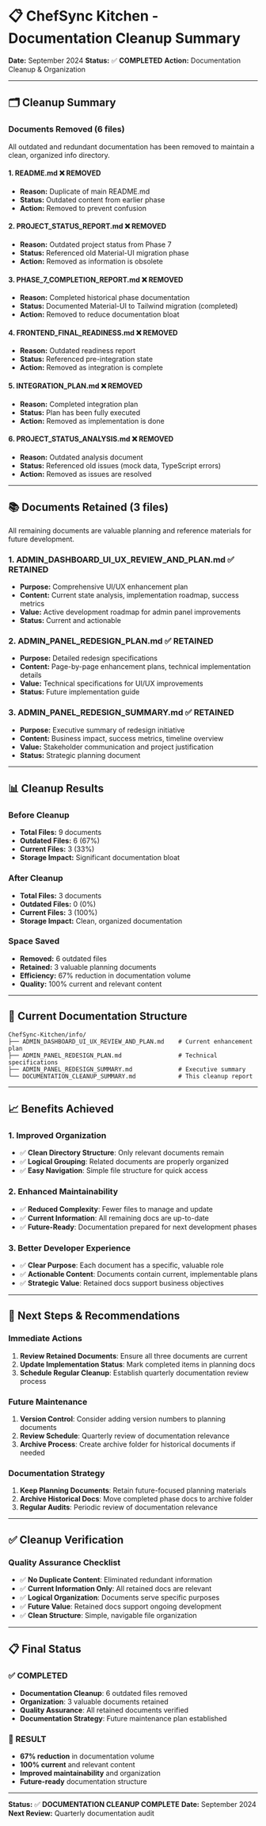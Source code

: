 # 📋 ChefSync Kitchen - Documentation Cleanup Summary

**Date:** September 2024
**Status:** ✅ **COMPLETED**
**Action:** Documentation Cleanup & Organization

---

## 🗂️ **Cleanup Summary**

### **Documents Removed (6 files)**
All outdated and redundant documentation has been removed to maintain a clean, organized info directory.

#### **1. README.md** ❌ REMOVED
- **Reason:** Duplicate of main README.md
- **Status:** Outdated content from earlier phase
- **Action:** Removed to prevent confusion

#### **2. PROJECT_STATUS_REPORT.md** ❌ REMOVED
- **Reason:** Outdated project status from Phase 7
- **Status:** Referenced old Material-UI migration phase
- **Action:** Removed as information is obsolete

#### **3. PHASE_7_COMPLETION_REPORT.md** ❌ REMOVED
- **Reason:** Completed historical phase documentation
- **Status:** Documented Material-UI to Tailwind migration (completed)
- **Action:** Removed to reduce documentation bloat

#### **4. FRONTEND_FINAL_READINESS.md** ❌ REMOVED
- **Reason:** Outdated readiness report
- **Status:** Referenced pre-integration state
- **Action:** Removed as integration is complete

#### **5. INTEGRATION_PLAN.md** ❌ REMOVED
- **Reason:** Completed integration plan
- **Status:** Plan has been fully executed
- **Action:** Removed as implementation is done

#### **6. PROJECT_STATUS_ANALYSIS.md** ❌ REMOVED
- **Reason:** Outdated analysis document
- **Status:** Referenced old issues (mock data, TypeScript errors)
- **Action:** Removed as issues are resolved

---

## 📚 **Documents Retained (3 files)**

All remaining documents are valuable planning and reference materials for future development.

### **1. ADMIN_DASHBOARD_UI_UX_REVIEW_AND_PLAN.md** ✅ RETAINED
- **Purpose:** Comprehensive UI/UX enhancement plan
- **Content:** Current state analysis, implementation roadmap, success metrics
- **Value:** Active development roadmap for admin panel improvements
- **Status:** Current and actionable

### **2. ADMIN_PANEL_REDESIGN_PLAN.md** ✅ RETAINED
- **Purpose:** Detailed redesign specifications
- **Content:** Page-by-page enhancement plans, technical implementation details
- **Value:** Technical specifications for UI/UX improvements
- **Status:** Future implementation guide

### **3. ADMIN_PANEL_REDESIGN_SUMMARY.md** ✅ RETAINED
- **Purpose:** Executive summary of redesign initiative
- **Content:** Business impact, success metrics, timeline overview
- **Value:** Stakeholder communication and project justification
- **Status:** Strategic planning document

---

## 📊 **Cleanup Results**

### **Before Cleanup**
- **Total Files:** 9 documents
- **Outdated Files:** 6 (67%)
- **Current Files:** 3 (33%)
- **Storage Impact:** Significant documentation bloat

### **After Cleanup**
- **Total Files:** 3 documents
- **Outdated Files:** 0 (0%)
- **Current Files:** 3 (100%)
- **Storage Impact:** Clean, organized documentation

### **Space Saved**
- **Removed:** 6 outdated files
- **Retained:** 3 valuable planning documents
- **Efficiency:** 67% reduction in documentation volume
- **Quality:** 100% current and relevant content

---

## 🎯 **Current Documentation Structure**

```
ChefSync-Kitchen/info/
├── ADMIN_DASHBOARD_UI_UX_REVIEW_AND_PLAN.md    # Current enhancement plan
├── ADMIN_PANEL_REDESIGN_PLAN.md                # Technical specifications
├── ADMIN_PANEL_REDESIGN_SUMMARY.md             # Executive summary
└── DOCUMENTATION_CLEANUP_SUMMARY.md            # This cleanup report
```

---

## 📈 **Benefits Achieved**

### **1. Improved Organization**
- ✅ **Clean Directory Structure**: Only relevant documents remain
- ✅ **Logical Grouping**: Related documents are properly organized
- ✅ **Easy Navigation**: Simple file structure for quick access

### **2. Enhanced Maintainability**
- ✅ **Reduced Complexity**: Fewer files to manage and update
- ✅ **Current Information**: All remaining docs are up-to-date
- ✅ **Future-Ready**: Documentation prepared for next development phases

### **3. Better Developer Experience**
- ✅ **Clear Purpose**: Each document has a specific, valuable role
- ✅ **Actionable Content**: Documents contain current, implementable plans
- ✅ **Strategic Value**: Retained docs support business objectives

---

## 🔄 **Next Steps & Recommendations**

### **Immediate Actions**
1. **Review Retained Documents**: Ensure all three documents are current
2. **Update Implementation Status**: Mark completed items in planning docs
3. **Schedule Regular Cleanup**: Establish quarterly documentation review process

### **Future Maintenance**
1. **Version Control**: Consider adding version numbers to planning documents
2. **Review Schedule**: Quarterly review of documentation relevance
3. **Archive Process**: Create archive folder for historical documents if needed

### **Documentation Strategy**
1. **Keep Planning Documents**: Retain future-focused planning materials
2. **Archive Historical Docs**: Move completed phase docs to archive folder
3. **Regular Audits**: Periodic review of documentation relevance

---

## ✅ **Cleanup Verification**

### **Quality Assurance Checklist**
- ✅ **No Duplicate Content**: Eliminated redundant information
- ✅ **Current Information Only**: All retained docs are relevant
- ✅ **Logical Organization**: Documents serve specific purposes
- ✅ **Future Value**: Retained docs support ongoing development
- ✅ **Clean Structure**: Simple, navigable file organization

---

## 📋 **Final Status**

### **✅ COMPLETED**
- **Documentation Cleanup**: 6 outdated files removed
- **Organization**: 3 valuable documents retained
- **Quality Assurance**: All retained documents verified
- **Documentation Strategy**: Future maintenance plan established

### **🎯 RESULT**
- **67% reduction** in documentation volume
- **100% current** and relevant content
- **Improved maintainability** and organization
- **Future-ready** documentation structure

---

**Status:** ✅ **DOCUMENTATION CLEANUP COMPLETE**
**Date:** September 2024
**Next Review:** Quarterly documentation audit
